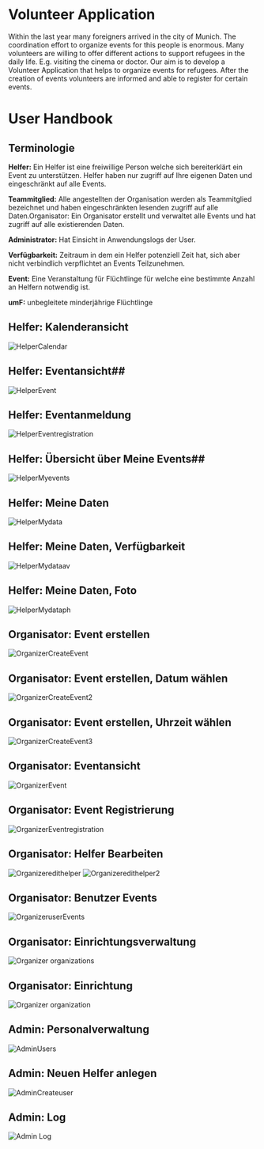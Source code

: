 # Volunteer Application
Within the last year many foreigners arrived in the city of Munich. The coordination effort to organize events for this people is enormous.  Many volunteers are willing to offer different actions to support refugees in the daily life.  E.g. visiting the cinema or doctor. Our aim is to develop a Volunteer Application that helps to organize events for refugees. After the creation of events volunteers are informed and able to register for certain events.

# User Handbook #

## Terminologie ##
<b>Helfer:</b> Ein Helfer ist eine freiwillige Person welche sich bereiterklärt ein Event zu unterstützen. Helfer haben nur zugriff auf Ihre eigenen Daten und eingeschränkt auf alle Events. 

<b>Teammitglied:</b> Alle angestellten der Organisation werden als Teammitglied bezeichnet und haben eingeschränkten lesenden zugriff auf alle Daten.Organisator: Ein Organisator erstellt und verwaltet alle Events und hat zugriff auf alle existierenden Daten.

<b>Administrator:</b> Hat Einsicht in Anwendungslogs der User.

<b>Verfügbarkeit:</b> Zeitraum in dem ein Helfer potenziell Zeit hat, sich aber nicht verbindlich verpflichtet an Events Teilzunehmen. 

<b>Event:</b> Eine Veranstaltung für Flüchtlinge für welche eine bestimmte Anzahl an Helfern notwendig ist.

<b>umF:</b> unbegleitete minderjährige Flüchtlinge

## Helfer: Kalenderansicht ##
![HelperCalendar](/readme/helper_calendar.png?raw=true "Helper Calendar")


## Helfer: Eventansicht##
![HelperEvent](/readme/helper_event.png?raw=true "Helper Event")

## Helfer: Eventanmeldung ##
![HelperEventregistration](/readme/helper_eventregistration.png?raw=true "Helper Eventregistration")


## Helfer: Übersicht über Meine Events##
![HelperMyevents](/readme/helper_myevents.png?raw=true "Helper Myevents")

## Helfer: Meine Daten ##
![HelperMydata](/readme/helper_mydata.png?raw=true "Helper Mydata")

## Helfer: Meine Daten, Verfügbarkeit ##
![HelperMydataav](/readme/helper_mydataav.png?raw=true "Helper Mydataav")

## Helfer: Meine Daten, Foto ##
![HelperMydataph](/readme/helper_mydataph.png?raw=true "Helper Mydataph")

## Organisator: Event erstellen ##
![OrganizerCreateEvent](/readme/organizer_createevent.png?raw=true "Organizer CreateEvent")

## Organisator: Event erstellen, Datum wählen ##
![OrganizerCreateEvent2](/readme/organizer_createevent2.png?raw=true "Organizer CreateEvent2")

## Organisator: Event erstellen, Uhrzeit wählen ##
![OrganizerCreateEvent3](/readme/organizer_createevent3.png?raw=true "Organizer CreateEvent3")

## Organisator: Eventansicht ##
![OrganizerEvent](/readme/organizer_event.png?raw=true "Organizer Event")

## Organisator: Event Registrierung ##
![OrganizerEventregistration](/readme/organizer_eventregistration.png?raw=true "Organizer EventRegistration")

## Organisator: Helfer Bearbeiten ##
![Organizeredithelper](/readme/organizer_edithelper.png?raw=true "Organizer EditHelper")
![Organizeredithelper2](/readme/organizer_edithelper2.png?raw=true "Organizer EditHelper2")

## Organisator: Benutzer Events ##
![OrganizeruserEvents](/readme/organizer_userevents.png?raw=true "Organizer UserEvents")

## Organisator: Einrichtungsverwaltung ##
![Organizer organizations](/readme/organizer_organizations.png?raw=true "Organizer Orgnizations")

## Organisator: Einrichtung ##
![Organizer organization](/readme/organizer_organization.png?raw=true "Organizer Orgnization")

## Admin: Personalverwaltung ##
![AdminUsers](/readme/admin_users.png?raw=true "Admin Users")

## Admin: Neuen Helfer anlegen ##
![AdminCreateuser](/readme/admin_createuser.png?raw=true "Admin CreateUser")

## Admin: Log ##
![Admin Log](/readme/admin_log.png?raw=true "Admin Log")
